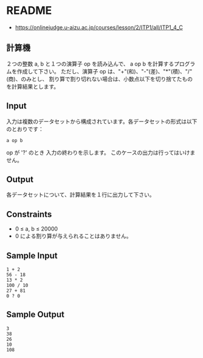 # README
- <https://onlinejudge.u-aizu.ac.jp/courses/lesson/2/ITP1/all/ITP1_4_C>
## 計算機
２つの整数 a, b と１つの演算子 op を読み込んで、
a op b を計算するプログラムを作成して下さい。
ただし、演算子 op は、"+"(和)、"-"(差)、"*"(積)、"/"(商)、のみとし、
割り算で割り切れない場合は、小数点以下を切り捨てたものを計算結果とします。
## Input
入力は複数のデータセットから構成されています。各データセットの形式は以下のとおりです：

```
a op b
```

op が '?' のとき 入力の終わりを示します。
このケースの出力は行ってはいけません。
## Output
各データセットについて、計算結果を１行に出力して下さい。
## Constraints
- 0 ≤ a, b ≤ 20000
- 0 による割り算が与えられることはありません。
## Sample Input
```
1 + 2
56 - 18
13 * 2
100 / 10
27 + 81
0 ? 0
```
## Sample Output
```
3
38
26
10
108
```
